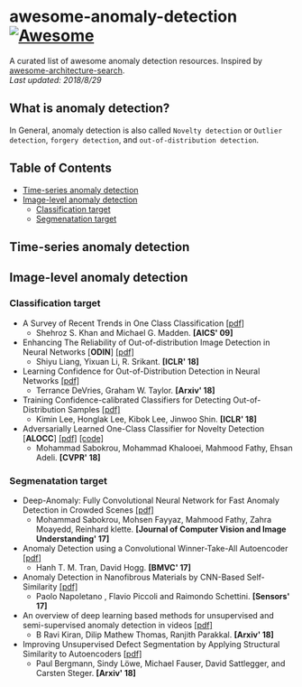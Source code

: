 # awesome-anomaly-detection[![Awesome](https://awesome.re/badge.svg)](https://awesome.re)
A curated list of awesome anomaly detection resources. Inspired by [awesome-architecture-search](https://github.com/sdukshis/awesome-ml).  
*Last updated: 2018/8/29*

## What is anomaly detection?
In General, anomaly detection is also called `Novelty detection` or `Outlier detection`, `forgery detection`, and `out-of-distribution detection`.

## Table of Contents
- [Time-series anomaly detection](#time-series-anomaly-detection)
- [Image-level anomaly detection](#image-level-anomaly-detection)
  - [Classification target](#classification-target)
  - [Segmenatation target](#segmenatation-target)

## Time-series anomaly detection

## Image-level anomaly detection

### Classification target
- A Survey of Recent Trends in One Class Classification [[pdf]](https://aran.library.nuigalway.ie/xmlui/bitstream/handle/10379/1472/camera_ready_occ_lnai.pdf?sequence=1)
  - Shehroz S. Khan and Michael G. Madden. **[AICS' 09]**
- Enhancing The Reliability of Out-of-distribution Image Detection in Neural Networks [**ODIN**] [[pdf]](https://arxiv.org/pdf/1706.02690.pdf)
  - Shiyu Liang, Yixuan Li, R. Srikant. **[ICLR' 18]**
- Learning Confidence for Out-of-Distribution Detection in Neural Networks [[pdf]](https://arxiv.org/pdf/1802.04865.pdf)
  - Terrance DeVries, Graham W. Taylor. **[Arxiv' 18]**
- Training Confidence-calibrated Classifiers for Detecting Out-of-Distribution Samples [[pdf]](https://arxiv.org/pdf/1711.09325.pdf)
  - Kimin Lee, Honglak Lee, Kibok Lee, Jinwoo Shin. **[ICLR' 18]**
- Adversarially Learned One-Class Classifier for Novelty Detection [**ALOCC**] [[pdf]](https://arxiv.org/pdf/1802.09088.pdf) [[code]](https://github.com/khalooei/ALOCC-CVPR2018)
  - Mohammad Sabokrou, Mohammad Khalooei, Mahmood Fathy, Ehsan Adeli. **[CVPR' 18]**


### Segmenatation target
- Deep-Anomaly: Fully Convolutional Neural Network for Fast Anomaly Detection in Crowded Scenes [[pdf]](https://arxiv.org/pdf/1609.00866.pdf)
  - Mohammad Sabokrou, Mohsen Fayyaz, Mahmood Fathy, Zahra Moayedd, Reinhard klette. **[Journal of Computer Vision and Image Understanding' 17]**
- Anomaly Detection using a Convolutional Winner-Take-All Autoencoder [[pdf]](http://eprints.whiterose.ac.uk/121891/1/BMVC2017.pdf)
  - Hanh T. M. Tran, David Hogg. **[BMVC' 17]**
- Anomaly Detection in Nanofibrous Materials by CNN-Based Self-Similarity [[pdf]](http://www.mdpi.com/1424-8220/18/1/209/pdf)
  - Paolo Napoletano , Flavio Piccoli and Raimondo Schettini. **[Sensors' 17]**
- An overview of deep learning based methods for unsupervised and semi-supervised anomaly detection in videos [[pdf]](https://arxiv.org/pdf/1801.03149.pdf)
  - B Ravi Kiran, Dilip Mathew Thomas, Ranjith Parakkal. **[Arxiv' 18]**
- Improving Unsupervised Defect Segmentation by Applying Structural Similarity to Autoencoders [[pdf]](https://arxiv.org/pdf/1807.02011.pdf)
  - Paul Bergmann, Sindy Löwe, Michael Fauser, David Sattlegger, and Carsten Steger. **[Arxiv' 18]**
  
